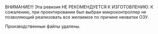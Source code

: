 ВНИМАНИЕ!!! Эта ревизия НЕ РЕКОМЕНДУЕТСЯ К ИЗГОТОВЛЕНИЮ. К сожалению, при проектировании был выбран микроконтроллер не позволяющий реализовать все желаемое по причине нехватки ОЗУ.

Производственные файлы удалены.